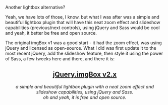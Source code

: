 Another lightbox alternative?

Yeah, we have lots of those, I know. but what I was after was a simple and
beautiful lightbox plugin that will have this neat zoom effect and slideshow
capabilities (previous/next controls), using jQuery and Sass would be cool and
yeah, it better be free and open source.

The original imgBox v1 was a good start - it had the zoom effect, was using
jQuery and licensed as open-source.
What I did was first update it to the most recent jQuery, add the slideshow
feature, then style it using the power of Sass, a few tweeks here and there,
and there it is:

<div align="center">
  <h2>
    <a href="http://tsi.github.com/jQuery.imgBox/">
      jQuery.imgBox v2.x
    </a>
  </h2>
  <em>a simple and beautiful lightbox plugin with a neat zoom effect and slideshow capabilities, using jQuery and Sass.</em><br>
  <em>oh and yeah, it is free and open source.</em>
</div>
